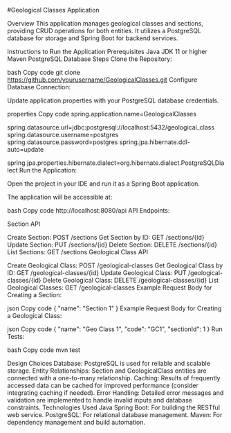 #Geological Classes Application

Overview
This application manages geological classes and sections, providing CRUD operations for both entities. It utilizes a PostgreSQL database for storage and Spring Boot for backend services.

Instructions to Run the Application
Prerequisites
Java JDK 11 or higher
Maven
PostgreSQL Database
Steps
Clone the Repository:

bash
Copy code
git clone https://github.com/yourusername/GeologicalClasses.git
Configure Database Connection:

Update application.properties with your PostgreSQL database credentials.

properties
Copy code
spring.application.name=GeologicalClasses

spring.datasource.url=jdbc:postgresql://localhost:5432/geological_class
spring.datasource.username=postgres
spring.datasource.password=postgres
spring.jpa.hibernate.ddl-auto=update

spring.jpa.properties.hibernate.dialect=org.hibernate.dialect.PostgreSQLDialect
Run the Application:

Open the project in your IDE and run it as a Spring Boot application.

The application will be accessible at:

bash
Copy code
http://localhost:8080/api
API Endpoints:

Section API

Create Section: POST /sections
Get Section by ID: GET /sections/{id}
Update Section: PUT /sections/{id}
Delete Section: DELETE /sections/{id}
List Sections: GET /sections
Geological Class API

Create Geological Class: POST /geological-classes
Get Geological Class by ID: GET /geological-classes/{id}
Update Geological Class: PUT /geological-classes/{id}
Delete Geological Class: DELETE /geological-classes/{id}
List Geological Classes: GET /geological-classes
Example Request Body for Creating a Section:

json
Copy code
{
  "name": "Section 1"
}
Example Request Body for Creating a Geological Class:

json
Copy code
{
  "name": "Geo Class 1",
  "code": "GC1",
  "sectionId": 1
}
Run Tests:

bash
Copy code
mvn test

Design Choices
Database: PostgreSQL is used for reliable and scalable storage.
Entity Relationships: Section and GeologicalClass entities are connected with a one-to-many relationship.
Caching: Results of frequently accessed data can be cached for improved performance (consider integrating caching if needed).
Error Handling: Detailed error messages and validation are implemented to handle invalid inputs and database constraints.
Technologies Used
Java Spring Boot: For building the RESTful web service.
PostgreSQL: For relational database management.
Maven: For dependency management and build automation.
